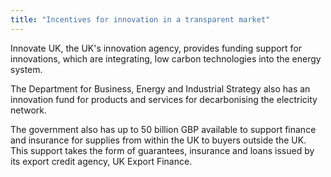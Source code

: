 ```yaml
---
title: "Incentives for innovation in a transparent market"
---
```

Innovate UK, the UK's innovation agency, provides funding support for innovations, which are integrating, low carbon technologies into the energy system.
 
The Department for Business, Energy and Industrial Strategy also has an innovation fund for products and services for decarbonising the electricity network. 


The government also has up to 50 billion GBP available to support finance and insurance for   supplies from within the UK to buyers outside the UK. This support takes the form of guarantees, insurance and loans issued by its export credit agency, UK Export Finance. 


